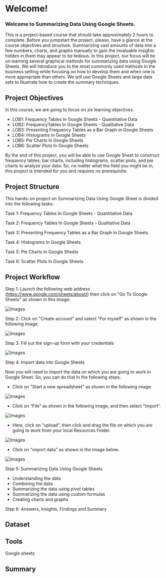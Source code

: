 # Welcome!

### Welcome to Summarizing Data Using Google Sheets. 
This is a project-based course that should take approximately 2 hours to complete. Before you jumpstart the project, please, have a glance at the course objectives and structure. Summarizing vast amounts of data into a few numbers, charts, and graphs manually to gain the invaluable insights hidden in them may appear to be tedious. In this project, our focus will be on learning several graphical methods for summarizing data using Google Sheets. We will introduce you to the most commonly used methods in the business setting while focusing on how to develop them and when one is more appropriate than others. We will use Google Sheets and large data sets to illustrate how to create the summary techniques.

## Project Objectives
In this course, we are going to focus on six learning objectives.

* LOB1: Frequency Tables In Google Sheets - Quantitative Data
* LOB2: FrequencyTables In Google Sheets - Qualitative Data
* LOB3: Presenting Frequency Tables as a Bar Graph in Google Sheets
* LOB4: Histograms in Google Sheets
* LOB5: Pie Charts In Google Sheets
* LOB6: Scatter Plots In Google Sheets

By the end of this project, you will be able to use Google Sheet to construct frequency tables, bar charts, including histograms, scatter plots, and pie charts to analyze your data. So, no matter what
the field you might be in, this project is intended for you and requires no prerequisite.

## Project Structure
This hands-on project on Summarizing Data Using Google Sheet is divided into the following tasks: 

Task 1: Frequency Tables In Google Sheets - Quantitative Data

Task 2: Frequency Tables In Google Sheets - Qualitative Data 

Task 3: Presenting Frequency Tables as a Bar Graph In Google Sheets 

Task 4: Histograms In Google Sheets 

Task 5: Pie Charts In Google Sheets

Task 6: Scatter Plots In Google Sheets.

## Project Workflow 

Step 1: Launch the following web address (https://www.google.com/sheets/about/)
then click on "Go To Google Sheets" as shown in this image: 

![Images](/Images/Google_Sheets.png)

Step 2: Click on "Create account" and select "For myself" as shown in the following image:

![Images](/Images/Create_Google_Account.png)

Step 3: Fill out the sign-up form with your credentials

![Images](/Images/Credentials.png)

Step 4: Import data into Google Sheets

Now you will need to import the data on which you are going to work in Google Sheet. So, you can do that in the following steps.

* Click on "Start a new spreadsheet" as shown in the following image

![Images](/Images/New_Spreadsheet.png)

* Click on “File” as shown in the following image, and then select “import”.

![Images](/Images/File_Import.png)

* Here, click on “upload”, then click and drag the file on which you are going to work from your local Resources Folder.

![Images](/Images/Upload.png)

* Click on "import data" as shown in the image below.

![Images](/Images/import_data.png)

Step 5: Summarizing Data Using Google Sheets 

* Understanding the data
* Combining the data
* Summarizing the data using pivot tables
* Summarizing the data using custom formulas
* Creating charts and graphs

Step 6: Answers, Insights, Findings and Summary


## Dataset

## Tools
Google sheets

## Summary


